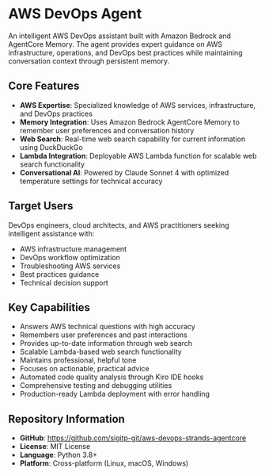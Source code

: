 # AWS DevOps Agent

An intelligent AWS DevOps assistant built with Amazon Bedrock and AgentCore Memory. The agent provides expert guidance on AWS infrastructure, operations, and DevOps best practices while maintaining conversation context through persistent memory.

## Core Features

- **AWS Expertise**: Specialized knowledge of AWS services, infrastructure, and DevOps practices
- **Memory Integration**: Uses Amazon Bedrock AgentCore Memory to remember user preferences and conversation history
- **Web Search**: Real-time web search capability for current information using DuckDuckGo
- **Lambda Integration**: Deployable AWS Lambda function for scalable web search functionality
- **Conversational AI**: Powered by Claude Sonnet 4 with optimized temperature settings for technical accuracy

## Target Users

DevOps engineers, cloud architects, and AWS practitioners seeking intelligent assistance with:
- AWS infrastructure management
- DevOps workflow optimization  
- Troubleshooting AWS services
- Best practices guidance
- Technical decision support

## Key Capabilities

- Answers AWS technical questions with high accuracy
- Remembers user preferences and past interactions
- Provides up-to-date information through web search
- Scalable Lambda-based web search functionality
- Maintains professional, helpful tone
- Focuses on actionable, practical advice
- Automated code quality analysis through Kiro IDE hooks
- Comprehensive testing and debugging utilities
- Production-ready Lambda deployment with error handling

## Repository Information

- **GitHub**: https://github.com/sigitp-git/aws-devops-strands-agentcore
- **License**: MIT License
- **Language**: Python 3.8+
- **Platform**: Cross-platform (Linux, macOS, Windows)